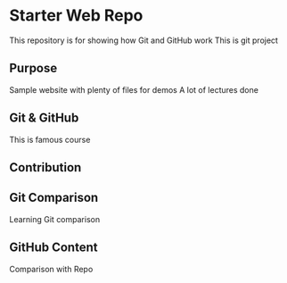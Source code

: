 # Starter Web Repo

This repository is for showing how Git and GitHub work
This is git project

## Purpose

Sample website with plenty of files for demos
A lot of lectures done

## Git & GitHub

This is famous course

## Contribution

## Git Comparison

Learning Git comparison

## GitHub Content

Comparison with Repo
